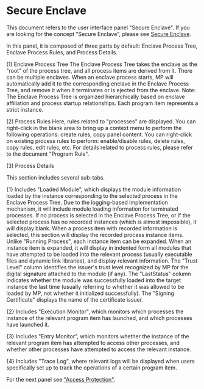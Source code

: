 # Secure Enclave
This document refers to the user interface panel "Secure Enclave". If you are looking for the concept "Secure Enclave", please see <a href="../Related Conception/Secure Enclave.md">Secure Enclave</a>.

In this panel, it is composed of three parts by default: Enclave Process Tree, Enclave Process Rules, and Process Details.

(1) Enclave Process Tree
The Enclave Process Tree takes the enclave as the "root" of the process tree, and all process items are derived from it. There can be multiple enclaves. When an enclave process starts, MP will automatically add it to the corresponding enclave in the Enclave Process Tree, and remove it when it terminates or is ejected from the enclave.
Note: The Enclave Process Tree is organized hierarchically based on enclave affiliation and process startup relationships. Each program item represents a strict instance.

(2) Process Rules
Here, rules related to "processes" are displayed. You can right-click in the blank area to bring up a context menu to perform the following operations: create rules, copy panel content. You can right-click on existing process rules to perform: enable/disable rules, delete rules, copy rules, edit rules, etc.
For details related to process rules, please refer to the document "Program Rule".

(3) Process Details

This section includes several sub-tabs.

{1} Includes "Loaded Module", which displays the module information loaded by the instance corresponding to the selected process in the Enclave Process Tree. Due to the logging-based implementation mechanism, it will include module loading information for terminated processes. If no process is selected in the Enclave Process Tree, or if the selected process has no recorded instances (which is almost impossible), it will display blank. When a process item with recorded information is selected, this section will display the recorded process instance items. Unlike "Running Process", each instance item can be expanded. When an instance item is expanded, it will display in indented form all modules that have attempted to be loaded into the relevant process (usually executable files and dynamic link libraries), and display relevant information. The "Trust Level" column identifies the issuer's trust level recognized by MP for the digital signature attached to the module (if any). The "LastStatus" column indicates whether the module was successfully loaded into the target instance the last time (usually referring to whether it was allowed to be loaded by MP, not whether it initialized successfully). The "Signing Certificate" displays the name of the certificate issuer.

{2} Includes "Execution Monitor", which monitors which processes the instance of the relevant program item has launched, and which processes have launched it.

{3} Includes "Entry Monitor", which monitors whether the instance of the relevant program item has attempted to access other processes, and whether other processes have attempted to access the relevant instance.

{4} Includes "Trace Log", where relevant logs will be displayed when users specifically set up to track the operations of a certain program item.

For the next panel see <a href="./Access Protection.md">"Access Protection"</a>.